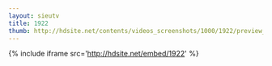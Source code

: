 ```yaml
---
layout: sieutv
title: 1922
thumb: http://hdsite.net/contents/videos_screenshots/1000/1922/preview_360p.mp4.jpg
---
```

{% include iframe src='http://hdsite.net/embed/1922' %}
 
